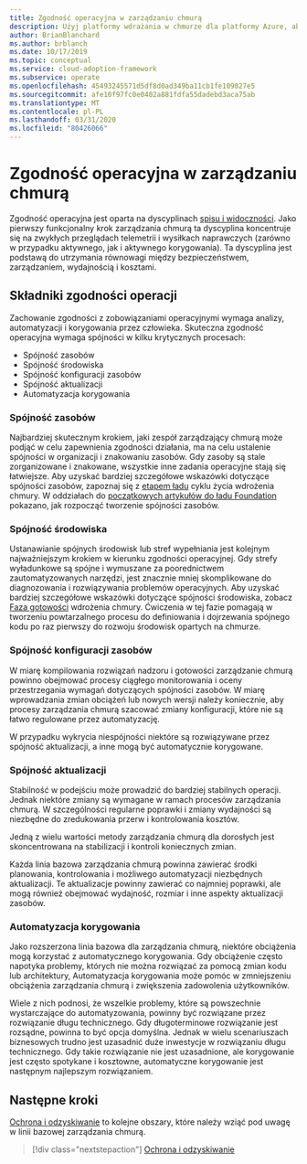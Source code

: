 ```yaml
---
title: Zgodność operacyjna w zarządzaniu chmurą
description: Użyj platformy wdrażania w chmurze dla platformy Azure, aby dowiedzieć się, jak zachować zgodność z zobowiązaniami operacyjnymi.
author: BrianBlanchard
ms.author: brblanch
ms.date: 10/17/2019
ms.topic: conceptual
ms.service: cloud-adoption-framework
ms.subservice: operate
ms.openlocfilehash: 45493245571d5df8d0ad349ba11cb1fe109027e5
ms.sourcegitcommit: afe10f97fc0e0402a881fdfa55dadebd3aca75ab
ms.translationtype: MT
ms.contentlocale: pl-PL
ms.lasthandoff: 03/31/2020
ms.locfileid: "80426066"
---
```

# <a name="operational-compliance-in-cloud-management"></a>Zgodność operacyjna w zarządzaniu chmurą

Zgodność operacyjna jest oparta na dyscyplinach [spisu i widoczności](./inventory.md). Jako pierwszy funkcjonalny krok zarządzania chmurą ta dyscyplina koncentruje się na zwykłych przeglądach telemetrii i wysiłkach naprawczych (zarówno w przypadku aktywnego, jak i aktywnego korygowania). Ta dyscyplina jest podstawą do utrzymania równowagi między bezpieczeństwem, zarządzaniem, wydajnością i kosztami.

## <a name="components-of-operations-compliance"></a>Składniki zgodności operacji

Zachowanie zgodności z zobowiązaniami operacyjnymi wymaga analizy, automatyzacji i korygowania przez człowieka. Skuteczna zgodność operacyjna wymaga spójności w kilku krytycznych procesach:

- Spójność zasobów
- Spójność środowiska
- Spójność konfiguracji zasobów
- Spójność aktualizacji
- Automatyzacja korygowania

### <a name="resource-consistency"></a>Spójność zasobów

Najbardziej skutecznym krokiem, jaki zespół zarządzający chmurą może podjąć w celu zapewnienia zgodności działania, ma na celu ustalenie spójności w organizacji i znakowaniu zasobów. Gdy zasoby są stale zorganizowane i znakowane, wszystkie inne zadania operacyjne stają się łatwiejsze. Aby uzyskać bardziej szczegółowe wskazówki dotyczące spójności zasobów, zapoznaj się z [etapem ładu](../../govern/index.md) cyklu życia wdrożenia chmury. W oddziałach do [początkowych artykułów do ładu Foundation](../../govern/initial-foundation.md) pokazano, jak rozpocząć tworzenie spójności zasobów.

### <a name="environment-consistency"></a>Spójność środowiska

Ustanawianie spójnych środowisk lub stref wypełniania jest kolejnym najważniejszym krokiem w kierunku zgodności operacyjnej. Gdy strefy wyładunkowe są spójne i wymuszane za poorednictwem zautomatyzowanych narzędzi, jest znacznie mniej skomplikowane do diagnozowania i rozwiązywania problemów operacyjnych. Aby uzyskać bardziej szczegółowe wskazówki dotyczące spójności środowiska, zobacz [Faza gotowości](../../ready/index.md) wdrożenia chmury. Ćwiczenia w tej fazie pomagają w tworzeniu powtarzalnego procesu do definiowania i dojrzewania spójnego kodu po raz pierwszy do rozwoju środowisk opartych na chmurze.

### <a name="resource-configuration-consistency"></a>Spójność konfiguracji zasobów

W miarę kompilowania rozwiązań nadzoru i gotowości zarządzanie chmurą powinno obejmować procesy ciągłego monitorowania i oceny przestrzegania wymagań dotyczących spójności zasobów. W miarę wprowadzania zmian obciążeń lub nowych wersji należy koniecznie, aby procesy zarządzania chmurą szacować zmiany konfiguracji, które nie są łatwo regulowane przez automatyzację.

W przypadku wykrycia niespójności niektóre są rozwiązywane przez spójność aktualizacji, a inne mogą być automatycznie korygowane.

### <a name="update-consistency"></a>Spójność aktualizacji

Stabilność w podejściu może prowadzić do bardziej stabilnych operacji. Jednak niektóre zmiany są wymagane w ramach procesów zarządzania chmurą. W szczególności regularne poprawki i zmiany wydajności są niezbędne do zredukowania przerw i kontrolowania kosztów.

Jedną z wielu wartości metody zarządzania chmurą dla dorosłych jest skoncentrowana na stabilizacji i kontroli koniecznych zmian.

Każda linia bazowa zarządzania chmurą powinna zawierać środki planowania, kontrolowania i możliwego automatyzacji niezbędnych aktualizacji. Te aktualizacje powinny zawierać co najmniej poprawki, ale mogą również obejmować wydajność, rozmiar i inne aspekty aktualizacji zasobów.

### <a name="remediation-automation"></a>Automatyzacja korygowania

Jako rozszerzona linia bazowa dla zarządzania chmurą, niektóre obciążenia mogą korzystać z automatycznego korygowania. Gdy obciążenie często napotyka problemy, których nie można rozwiązać za pomocą zmian kodu lub architektury, Automatyzacja korygowania może pomóc w zmniejszeniu obciążenia zarządzania chmurą i zwiększenia zadowolenia użytkowników.

Wiele z nich podnosi, że wszelkie problemy, które są powszechnie wystarczające do automatyzowania, powinny być rozwiązane przez rozwiązanie długu technicznego. Gdy długoterminowe rozwiązanie jest rozsądne, powinna to być opcja domyślna. Jednak w wielu scenariuszach biznesowych trudno jest uzasadnić duże inwestycje w rozwiązaniu długu technicznego. Gdy takie rozwiązanie nie jest uzasadnione, ale korygowanie jest często spotykane i kosztowne, automatyczne korygowanie jest następnym najlepszym rozwiązaniem.

## <a name="next-steps"></a>Następne kroki

[Ochrona i odzyskiwanie](./protect.md) to kolejne obszary, które należy wziąć pod uwagę w linii bazowej zarządzania chmurą.

> [!div class="nextstepaction"]
> [Ochrona i odzyskiwanie](./protect.md)
